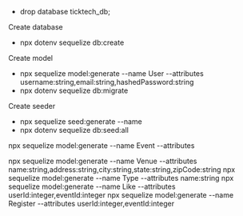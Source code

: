 - drop database ticktech_db;

Create database
- npx dotenv sequelize db:create

Create model
- npx sequelize model:generate --name User --attributes username:string,email:string,hashedPassword:string
- npx dotenv sequelize db:migrate

Create seeder
- npx sequelize seed:generate --name <seedfilename>
- npx dotenv sequelize db:seed:all


npx sequelize model:generate --name Event --attributes

npx sequelize model:generate --name Venue --attributes name:string,address:string,city:string,state:string,zipCode:string
npx sequelize model:generate --name Type --attributes name:string
npx sequelize model:generate --name Like --attributes userId:integer,eventId:integer
npx sequelize model:generate --name Register --attributes userId:integer,eventId:integer

